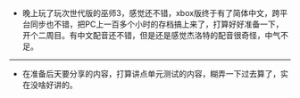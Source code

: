 - 晚上玩了玩次世代版的巫师3，感觉还不错，xbox版终于有了简体中文，跨平台同步也不错，把PC上一百多个小时的存档搞上来了，打算好好准备一下，开个二周目。有中文配音还不错，但是还是感觉杰洛特的配音很奇怪，中气不足。
- ---
- 在准备后天要分享的内容，打算讲点单元测试的内容，糊弄一下过去算了，实在没啥好讲的。